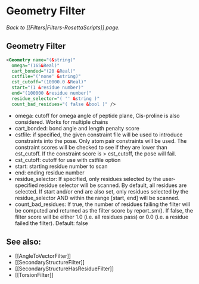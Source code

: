 # Geometry Filter
*Back to [[Filters|Filters-RosettaScripts]] page.*
## Geometry Filter

```xml
<Geometry name="(&string)"
  omega="(165&Real)"
  cart_bonded="(20 &Real)"
  cstfile="('none' &string)"
  cst_cutoff="(10000.0 &Real)"
  start="(1 &residue number)"
  end="(100000 &residue number)"
  residue_selector="( '' &string )"
  count_bad_residues="( false &bool )" />
```

-   omega: cutoff for omega angle of peptide plane, Cis-proline is also considered. Works for multiple chains
-   cart\_bonded: bond angle and length penalty score
-   cstfile: if specified, the given constraint file will be used to introduce constraints into the pose. Only atom pair constraints will be used. The constraint scores will be checked to see if they are lower than cst_cutoff.  If the constraint score is > cst_cutoff, the pose will fail.
-   cst_cutoff: cutoff for use with cstfile option
-   start: starting residue number to scan
-   end: ending residue number
-   residue_selector: If specified, only residues selected by the user-specified residue selector will be scanned. By default, all residues are selected.  If start and/or end are also set, only residues selected by the residue_selector AND within the range [start, end] will be scanned.
-   count_bad_residues: If true, the number of residues failing the filter will be computed and returned as the filter score by report_sm(). If false, the filter score will be either 1.0 (i.e. all residues pass) or 0.0 (i.e. a residue failed the filter).  Default: false

## See also:

* [[AngleToVectorFilter]]
* [[SecondaryStructureFilter]]
* [[SecondaryStructureHasResidueFilter]]
* [[TorsionFilter]]
